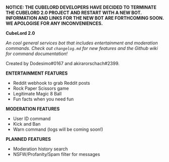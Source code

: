 **NOTICE: THE CUBELORD DEVELOPERS HAVE DECIDED TO TERMINATE THE CUBELORD 2.0 PROJECT AND RESTART WITH A NEW BOT. INFORMATION AND LINKS FOR THE NEW BOT ARE FORTHCOMING SOON. WE APOLOGISE FOR ANY INCONVENIENCES.** 

**CubeLord 2.0**

*An cool general services bot that includes entertainment and moderation commands. Check out `changelog.md` for new features and the Github wiki for command documentation!*

Created by Dodesimo#0167 and akirarorschach#2399. 

**ENTERTAINMENT FEATURES**
- Reddit webhook to grab Reddit posts 
- Rock Paper Scissors game 
- Legitimate Magic 8 Ball 
- Fun facts when you need fun 

**MODERATION FEATURES**
- User ID command 
- Kick and Ban 
- Warn command (logs will be coming soon!)

**PLANNED FEATURES**
- Moderation history search
- NSFW/Profanity/Spam filter for messages
